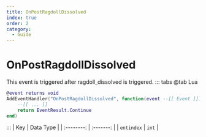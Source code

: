 ```yaml
---
title: OnPostRagdollDissolved
index: true
order: 2
category:
  - Guide
---
```


# OnPostRagdollDissolved
This event is triggered after ragdoll_dissolved is triggered.
::: tabs
@tab Lua
```lua
@event returns void
AddEventHandler("OnPostRagdollDissolved", function(event --[[ Event ]])
    --[[ ... ]]
    return EventResult.Continue
end)
```

:::
|     Key    | Data Type |
| :--------: | :-------: |
| `entindex` |   `int`   |